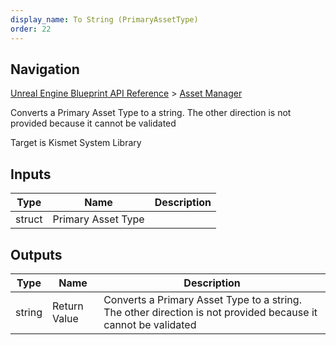 ```yaml
---
display_name: To String (PrimaryAssetType)
order: 22
---
```

## Navigation

[Unreal Engine Blueprint API Reference](https://dev.epicgames.com/documentation/en-us/unreal-engine/BlueprintAPI) > [Asset Manager](https://dev.epicgames.com/documentation/en-us/unreal-engine/BlueprintAPI/AssetManager)

Converts a Primary Asset Type to a string. The other direction is not provided because it cannot be validated

Target is Kismet System Library

## Inputs

| Type | Name | Description |
| --- | --- | --- |
| struct | Primary Asset Type |  |

## Outputs

| Type | Name | Description |
| --- | --- | --- |
| string | Return Value | Converts a Primary Asset Type to a string. The other direction is not provided because it cannot be validated |
